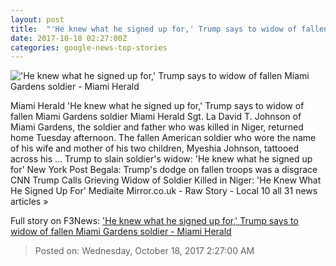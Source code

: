 ```yaml
---
layout: post
title:  "'He knew what he signed up for,' Trump says to widow of fallen Miami Gardens soldier - Miami Herald"
date: 2017-10-18 02:27:00Z
categories: google-news-top-stories
---
```


!['He knew what he signed up for,' Trump says to widow of fallen Miami Gardens soldier - Miami Herald](http://www.miamiherald.com/news/local/community/miami-dade/miami-gardens/61v00h/picture179433351/alternates/LANDSCAPE_1140/widow)

Miami Herald 'He knew what he signed up for,' Trump says to widow of fallen Miami Gardens soldier Miami Herald Sgt. La David T. Johnson of Miami Gardens, the soldier and father who was killed in Niger, returned home Tuesday afternoon. The fallen American soldier who wore the name of his wife and mother of his two children, Myeshia Johnson, tattooed across his ... Trump to slain soldier's widow: 'He knew what he signed up for' New York Post Begala: Trump's dodge on fallen troops was a disgrace CNN Trump Calls Grieving Widow of Soldier Killed in Niger: 'He Knew What He Signed Up For' Mediaite Mirror.co.uk - Raw Story - Local 10 all 31 news articles »


Full story on F3News: ['He knew what he signed up for,' Trump says to widow of fallen Miami Gardens soldier - Miami Herald](http://www.f3nws.com/n/vdJcxF)

> Posted on: Wednesday, October 18, 2017 2:27:00 AM
